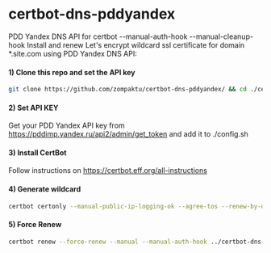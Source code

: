 # certbot-dns-pddyandex
PDD Yandex DNS API for certbot --manual-auth-hook --manual-cleanup-hook
Install and renew Let's encrypt wildcard ssl certificate for domain *.site.com using PDD Yandex DNS API:

#### 1) Clone this repo and set the API key
```bash
git clone https://github.com/zompaktu/certbot-dns-pddyandex/ && cd ./certbot-dns-pddyandex
```

#### 2) Set API KEY

Get your PDD Yandex API key from https://pddimp.yandex.ru/api2/admin/get_token
and add it to ./config.sh

#### 3) Install CertBot

Follow instructions on https://certbot.eff.org/all-instructions

#### 4) Generate wildcard
```bash
certbot certonly --manual-public-ip-logging-ok --agree-tos --renew-by-default -d site.com -d *.site.com --manual --manual-auth-hook ../certbot-dns-pddyandex/yandex-auth-hook.sh --manual-cleanup-hook ../certbot-dns-pddyandex/yandex-cleanup-hook.sh --preferred-challenges dns-01 --server https://acme-v02.api.letsencrypt.org/directory --register-unsafely-without-email
```

#### 5) Force Renew
```bash
certbot renew --force-renew --manual --manual-auth-hook ../certbot-dns-pddyandex/yandex-auth-hook.sh --manual-cleanup-hook ../certbot-dns-pddyandex/yandex-cleanup-hook.sh --preferred-challenges dns-01 --server https://acme-v02.api.letsencrypt.org/directory
```